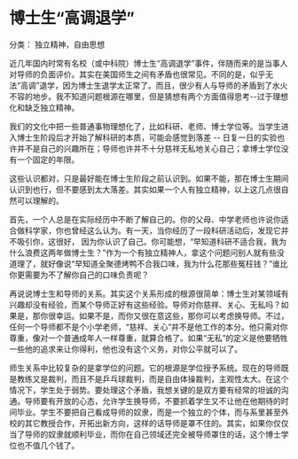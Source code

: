 # 博士生“高调退学”

分类： 独立精神，自由思想

近几年国内时常有名校（或中科院）博士生“高调退学”事件，伴随而来的是当事人对导师的负面评价。其实在美国师生之间有矛盾也很常见。不同的是，似乎无法“高调”退学，因为博士生退学太正常了。而且，很少有人与导师的矛盾到了水火不容的地步。我不知道问题根源在哪里，但是猜想有两个方面值得思考--过于理想化和缺乏独立精神。

我们的文化中把一些普通事物理想化了，比如科研、老师、博士学位等。当学生进入博士生阶段后才开始了解科研的本质，可能会感觉到落差 -- 日复一日的实验也许并不是自己的兴趣所在；导师也许并不十分慈祥无私地关心自己；拿博士学位没有一个固定的年限。

这些认识都对，只是最好能在博士生阶段之前认识到。如果不能，那在博士生期间认识到也行，但不要感到太大落差。其实如果一个人有独立精神，以上这几点很自然可以理解的。

首先，一个人总是在实际经历中不断了解自己的。你的父母、中学老师也许说你适合做科学家，你也曾经这么认为。有一天，当你经历了一段科研活动后，发现它并不吸引你，这很好， 因为你认识了自己。你可能想，“早知道科研不适合我，我为什么浪费这两年做博士生？”作为一个有独立精神人，拿这个问题问别人就有些没道理了，就好像说“早知道全聚德烤鸭不合我口味，我为什么花那些冤枉钱？”谁比你更需要为不了解你自己的口味负责呢？

再说说博士生和导师的关系。其实这个关系形成的根源很简单：博士生对某领域有兴趣却没有经验，而某个导师正好有这些经验。导师对你慈祥、关心、无私吗？如果是，那你很幸运。如果不是，而你又很在意这些，那你可以考虑换导师。不过，任何一个导师都不是个小学老师，“慈祥、关心”并不是他工作的本分。他只需对你尊重，像对一个普通成年人一样尊重，就算合格了。如果“无私”的定义是他要牺牲一些他的追求来让你得利，他也没有这个义务，对你公平就可以了。

师生关系中比较复杂的是拿学位的问题。它的根源是学位授予系统。现在的导师既是教练又是裁判，而且不是乒乓球裁判，而是自由体操裁判，主观性太大。在这个情况下，学生处于弱势。要处理这个矛盾，我想关键的是双方要有经常的坦诚的沟通。导师要有开放的心态，允许学生换导师，不要抓着学生又不让他在他期待的时间毕业。学生不要把自己看成导师的奴隶，而是一个独立的个体，而与系里甚至外校的其它教授合作，开拓出新方向，这样的话导师是罩不住的。其实，如果你仅仅当了导师的奴隶就顺利毕业，而你在自己领域还完全被导师罩住的话，这个博士学位也不值几个钱了。
